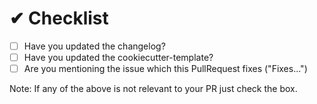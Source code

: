 # ✔ Checklist

* [ ] Have you updated the changelog?
* [ ] Have you updated the cookiecutter-template?
* [ ] Are you mentioning the issue which this PullRequest fixes ("Fixes...")

Note: If any of the above is not relevant to your PR just check the box.
